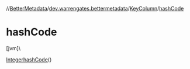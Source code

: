 //[BetterMetadata](../../../index.md)/[dev.warrengates.bettermetadata](../index.md)/[KeyColumn](index.md)/[hashCode](hash-code.md)

# hashCode

[jvm]\

[Integer](https://docs.oracle.com/javase/8/docs/api/java/lang/Integer.html)[hashCode](hash-code.md)()
